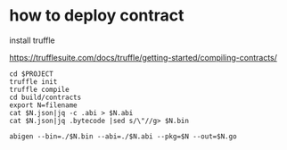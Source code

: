 # how to deploy contract

install truffle

https://trufflesuite.com/docs/truffle/getting-started/compiling-contracts/

```shell
cd $PROJECT
truffle init
truffle compile
cd build/contracts
export N=filename
cat $N.json|jq -c .abi > $N.abi
cat $N.json|jq .bytecode |sed s/\"//g> $N.bin
```

```shell
abigen --bin=./$N.bin --abi=./$N.abi --pkg=$N --out=$N.go
```
